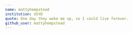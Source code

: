 ```yaml
---
name: mattyhempstead
institution: USYD
quote: One day they woke me up, so I could live forever.
github_user: mattyhempstead
---
```

